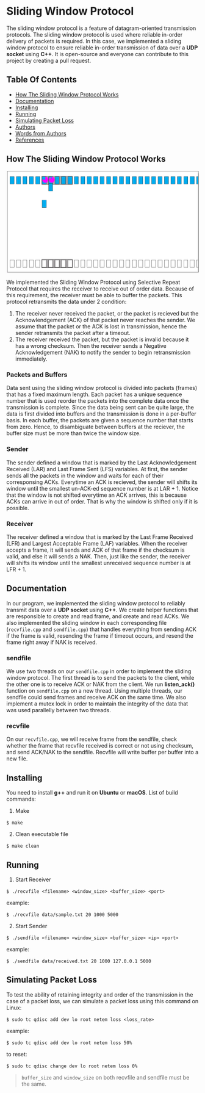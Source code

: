Sliding Window Protocol
=====
The sliding window protocol is a feature of datagram-oriented transmission protocols. The sliding window protocol is used where reliable in-order delivery of packets is required. In this case, we implemented a sliding window protocol to ensure reliable in-order transmission of data over a **UDP socket** using **C++**. It is open-source and everyone can contribute to this project by creating a pull request.

## Table Of Contents
- [How The Sliding Window Protocol Works](#how-the-sliding-window-protocol-works)
- [Documentation](#documentation)
- [Installing](#installing)
- [Running](#running)
- [Simulating Packet Loss](#simulating-packet-loss)
- [Authors](#authors)
- [Words from Authors](#words-from-authors)
- [References](#references)

## How The Sliding Window Protocol Works
<img src="sliding-window-protocol.gif">

We implemented the Sliding Window Protocol using Selective Repeat Protocol that requires the receiver to receive out of order data. Because of this requirement, the receiver must be able to buffer the packets. This protocol retransmits the data under 2 condition:
1. The receiver never received the packet, or the packet is recieved but the Acknowlendgement (ACK) of that packet never reaches the sender. We assume that the packet or the ACK is lost in transmission, hence the sender retransmits the packet after a timeout.
2. The receiver received the packet, but the packet is invalid because it has a wrong checksum. Then the receiver sends a Negative Acknowledgement (NAK) to notify the sender to begin retransmission immediately.

### Packets and Buffers
Data sent using the sliding window protocol is divided into packets (frames) that has a fixed maximum length. Each packet has a unique sequence number that is used reorder the packets into the complete data once the transmission is complete. Since the data being sent can be quite large, the data is first divided into buffers and the transmission is done in a per-buffer basis. In each buffer, the packets are given a sequence number that starts from zero. Hence, to disambiguate between buffers at the reciever, the buffer size must be more than twice the window size.

### Sender
The sender defined a window that is marked by the Last Acknowledgement Received (LAR) and Last Frame Sent (LFS) variables. At first, the sender sends all the packets in the window and waits for each of their corresponsing ACKs. Everytime an ACK is recieved, the sender will shifts its window until the smallest un-ACK-ed sequence number is at LAR + 1. Notice that the window is not shifted everytime an ACK arrives, this is because ACKs can arrive in out of order. That is why the window is shifted only if it is possible.

### Receiver
The receiver defined a window that is marked by the Last Frame Received (LFR) and Largest Acceptable Frame (LAF) variables. When the receiver accepts a frame, it will sends and ACK of that frame if the checksum is valid, and else it will sends a NAK.
Then, just like the sender, the receiver will shifts its window until the smallest unreceived sequence number is at LFR + 1.

## Documentation
In our program, we implemented the sliding window protocol to reliably transmit data over a **UDP socket** using **C++**. We create helper functions that are responsible to create and read frame, and create and read ACKs. We also implemented the sliding window in each corresponding file (`recvfile.cpp` and `sendfile.cpp`) that handles everything from sending ACK if the frame is valid, resending the frame if timeout occurs, and resend the frame right away if NAK is received.

### sendfile
We use two threads on our `sendfile.cpp` in order to implement the sliding window protocol. The first thread is to send the packets to the client, while the other one is to receive ACK or NAK from the client. We run **listen_ack()** function on `sendfile.cpp` on a new thread. Using multiple threads, our sendfile could send frames and receive ACK on the same time.
We also implement a mutex lock in order to maintain the integrity of the data that was used parallelly between two threads.

### recvfile
On our `recvfile.cpp`, we will receive frame from the sendfile, check whether the frame that recvfile received is correct or not using checksum, and send ACK/NAK to the sendfile. Recvfile will write buffer per buffer into a new file.

## Installing
You need to install **g++** and run it on **Ubuntu** or **macOS**. List of build commands:
1. Make
```
$ make
```
2. Clean executable file
```
$ make clean
```

## Running
1. Start Receiver
```
$ ./recvfile <filename> <window_size> <buffer_size> <port>
```
example:
```
$ ./recvfile data/sample.txt 20 1000 5000
```
2. Start Sender
```
$ ./sendfile <filename> <window_size> <buffer_size> <ip> <port>
```
example:
```
$ ./sendfile data/received.txt 20 1000 127.0.0.1 5000
```

## Simulating Packet Loss
To test the ability of retaining integrity and order of the transmission in the case of a packet loss, we can simulate a packet loss using this command on Linux:
```
$ sudo tc qdisc add dev lo root netem loss <loss_rate>
```
example:
```
$ sudo tc qdisc add dev lo root netem loss 50%
```
to reset:
```
$ sudo tc qdisc change dev lo root netem loss 0%
```

> `buffer_size` and `window_size` on both recvfile and sendfile must be the same. 

